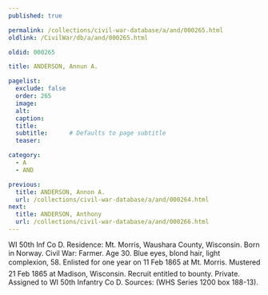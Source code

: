 ```yaml
---
published: true

permalink: /collections/civil-war-database/a/and/000265.html
oldlink: /CivilWar/db/a/and/000265.html

oldid: 000265

title: ANDERSON, Annun A.

pagelist:
  exclude: false
  order: 265
  image: 
  alt:
  caption:
  title:
  subtitle:      # Defaults to page subtitle
  teaser:

category: 
  - A 
  - AND

previous:
  title: ANDERSON, Annon A.
  url: /collections/civil-war-database/a/and/000264.html  
next:
  title: ANDERSON, Anthony
  url: /collections/civil-war-database/a/and/000266.html   
---
```

WI 50th Inf Co D. Residence: Mt. Morris, Waushara County, Wisconsin. Born in Norway. Civil War: Farmer. Age 30. Blue eyes, blond hair, light complexion, 5&#146;8&#148;. Enlisted for one year on 11 Feb 1865 at Mt. Morris. Mustered 21 Feb 1865 at Madison, Wisconsin. Recruit entitled to bounty. Private. Assigned to WI 50th Infantry Co D. Sources: (WHS Series 1200 box 188-13).